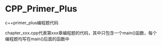 # CPP_Primer_Plus
c++primer_plus编程题代码

chapter_xxx.cpp代表第xxx章编程题的代码，其中只包含一个main()函数，每个编程题均写在main()后面的函数中
